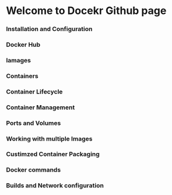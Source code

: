 # Welcome to Docekr Github page

### Installation and Configuration
### Docker Hub
### Iamages
### Containers
### Container Lifecycle
### Container Management 
### Ports and Volumes
### Working with multiple Images
### Custimzed Container Packaging
### Docker commands
### Builds and Network configuration

